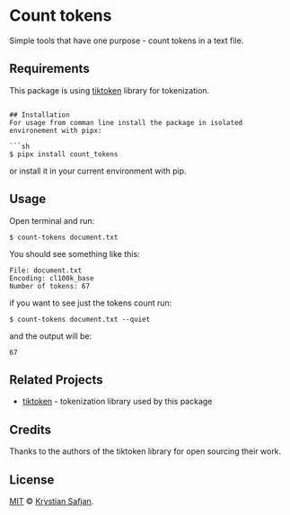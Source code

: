 # Count tokens

Simple tools that have one purpose - count tokens in a text file.

## Requirements

This package is using [tiktoken](https://github.com/openai/tiktoken) library for tokenization.

```shell

## Installation
For usage from comman line install the package in isolated environement with pipx:

```sh
$ pipx install count_tokens
```

or install it in your current environment with pip.


## Usage
Open terminal and run:

```shell
$ count-tokens document.txt
``` 

You should see something like this:

```shell
File: document.txt
Encoding: cl100k_base
Number of tokens: 67
```

if you want to see just the tokens count run:

```shell
$ count-tokens document.txt --quiet
```
and the output will be:

```shell
67
```

## Related Projects
- [tiktoken](https://github.com/openai/tiktoken) - tokenization library used by this package

## Credits

Thanks to the authors of the tiktoken library for open sourcing their work.

## License

[MIT](https://izikeros.mit-license.org/) © [Krystian Safjan](https://safjan.com).
